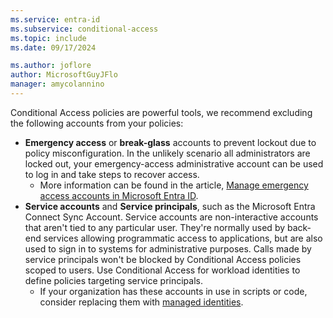 ```yaml
---
ms.service: entra-id
ms.subservice: conditional-access
ms.topic: include
ms.date: 09/17/2024

ms.author: joflore
author: MicrosoftGuyJFlo
manager: amycolannino
---
```

Conditional Access policies are powerful tools, we recommend excluding the following accounts from your policies:

- **Emergency access** or **break-glass** accounts to prevent lockout due to policy misconfiguration. In the unlikely scenario all administrators are locked out, your emergency-access administrative account can be used to log in and take steps to recover access.
   - More information can be found in the article, [Manage emergency access accounts in Microsoft Entra ID](~/identity/role-based-access-control/security-emergency-access.md).
- **Service accounts** and **Service principals**, such as the Microsoft Entra Connect Sync Account. Service accounts are non-interactive accounts that aren't tied to any particular user. They're normally used by back-end services allowing programmatic access to applications, but are also used to sign in to systems for administrative purposes. Calls made by service principals won't be blocked by Conditional Access policies scoped to users. Use Conditional Access for workload identities to define policies targeting service principals.
   - If your organization has these accounts in use in scripts or code, consider replacing them with [managed identities](~/identity/managed-identities-azure-resources/overview.md).
